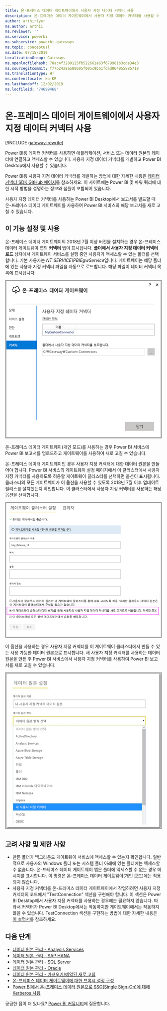 ```yaml
---
title: 온-프레미스 데이터 게이트웨이에서 사용자 지정 데이터 커넥터 사용
description: 온-프레미스 데이터 게이트웨이에서 사용자 지정 데이터 커넥터를 사용할 수 있습니다.
author: arthiriyer
ms.author: arthii
ms.reviewer: ''
ms.service: powerbi
ms.subservice: powerbi-gateways
ms.topic: conceptual
ms.date: 07/15/2019
LocalizationGroup: Gateways
ms.openlocfilehash: 78ac4f3280125fb522661a63f679981b3cda34e3
ms.sourcegitcommit: f77b24a8a588605f005c9bb1fdad864955885718
ms.translationtype: HT
ms.contentlocale: ko-KR
ms.lasthandoff: 12/02/2019
ms.locfileid: "74699468"
---
```

# <a name="use-custom-data-connectors-with-the-on-premises-data-gateway"></a>온-프레미스 데이터 게이트웨이에서 사용자 지정 데이터 커넥터 사용

[!INCLUDE [gateway-rewrite](includes/gateway-rewrite.md)]

Power BI용 데이터 커넥터를 사용하면 애플리케이션, 서비스 또는 데이터 원본의 데이터에 연결하고 액세스할 수 있습니다. 사용자 지정 데이터 커넥터를 개발하고 Power BI Desktop에서 사용할 수 있습니다.

Power BI용 사용자 지정 데이터 커넥터를 개발하는 방법에 대한 자세한 내용은 [데이터 커넥터 SDK GitHub 페이지](https://aka.ms/dataconnectors)를 참조하세요. 이 사이트에는 Power BI 및 파워 쿼리에 대한 시작 방법을 설명하는 정보와 샘플이 포함되어 있습니다.

사용자 지정 데이터 커넥터를 사용하는 Power BI Desktop에서 보고서를 빌드할 때 온-프레미스 데이터 게이트웨이를 사용하여 Power BI 서비스의 해당 보고서를 새로 고칠 수 있습니다.

## <a name="enable-and-use-this-capability"></a>이 기능 설정 및 사용

온-프레미스 데이터 게이트웨이의 2018년 7월 이상 버전을 설치하는 경우 온-프레미스 데이터 게이트웨이 앱의 **커넥터** 탭이 표시됩니다. **폴더에서 사용자 지정 데이터 커넥터 로드** 상자에서 게이트웨이 서비스를 실행 중인 사용자가 액세스할 수 있는 폴더를 선택합니다. 기본 사용자는 *NT SERVICE\PBIEgwService*입니다. 게이트웨이는 해당 폴더에 있는 사용자 지정 커넥터 파일을 자동으로 로드합니다. 해당 파일이 데이터 커넥터 목록에 표시됩니다.

![사용자 지정 데이터 커넥터](media/service-gateway-custom-connectors/gateway-onprem-customconnector1.png)

온-프레미스 데이터 게이트웨이(개인 모드)를 사용하는 경우 Power BI 서비스에 Power BI 보고서를 업로드하고 게이트웨이를 사용하여 새로 고칠 수 있습니다.

온-프레미스 데이터 게이트웨이인 경우 사용자 지정 커넥터에 대한 데이터 원본을 만들어야 합니다. Power BI 서비스의 게이트웨이 설정 페이지에서 이 클러스터에서 사용자 지정 커넥터를 사용하도록 허용할 게이트웨이 클러스터를 선택하면 옵션이 표시됩니다. 클러스터의 모든 게이트웨이가 이 옵션을 사용할 수 있도록 2018년 7월 이후 업데이트 릴리스를 설치했는지 확인합니다. 이 클러스터에서 사용자 지정 커넥터를 사용하는 해당 옵션을 선택합니다.

![게이트웨이 클러스터 설정 페이지](media/service-gateway-custom-connectors/gateway-onprem-customconnector2.png)

이 옵션을 사용하는 경우 사용자 지정 커넥터를 이 게이트웨이 클러스터에서 만들 수 있는 사용 가능한 데이터 원본으로 표시합니다. 새 사용자 지정 커넥터를 사용하는 데이터 원본을 만든 후 Power BI 서비스에서 사용자 지정 커넥터를 사용하여 Power BI 보고서를 새로 고칠 수 있습니다.

![데이터 원본 설정 페이지](media/service-gateway-custom-connectors/gateway-onprem-customconnector3.png)

## <a name="considerations-and-limitations"></a>고려 사항 및 제한 사항

* 만든 폴더가 백그라운드 게이트웨이 서비스에 액세스할 수 있는지 확인합니다. 일반적으로 사용자의 Windows 폴더 또는 시스템 폴더 아래에 있는 폴더에는 액세스할 수 없습니다. 온-프레미스 데이터 게이트웨이 앱은 폴더에 액세스할 수 없는 경우 메시지를 표시합니다. 이 명령은 온-프레미스 데이터 게이트웨이(개인 모드)에는 적용되지 않습니다.
* 사용자 지정 커넥터를 온-프레미스 데이터 게이트웨이에서 작업하려면 사용자 지정 커넥터의 코드에서 "TestConnection" 섹션을 구현해야 합니다. 이 섹션은 Power BI Desktop에서 사용자 지정 커넥터를 사용하는 경우에는 필요하지 않습니다. 따라서 커넥터가 Power BI Desktop에서는 작동하지만 게이트웨이에서는 작동하지 않을 수 있습니다. TestConnection 섹션을 구현하는 방법에 대한 자세한 내용은 [이 설명서](https://github.com/Microsoft/DataConnectors/blob/master/docs/m-extensions.md#implementing-testconnection-for-gateway-support)를 참조하세요.

## <a name="next-steps"></a>다음 단계

* [데이터 원본 관리 - Analysis Services](service-gateway-enterprise-manage-ssas.md)  
* [데이터 원본 관리 - SAP HANA](service-gateway-enterprise-manage-sap.md)  
* [데이터 원본 관리 - SQL Server](service-gateway-enterprise-manage-sql.md)  
* [데이터 원본 관리 - Oracle](service-gateway-onprem-manage-oracle.md)  
* [데이터 원본 관리 - 가져오기/예약된 새로 고침](service-gateway-enterprise-manage-scheduled-refresh.md)
* [온-프레미스 데이터 게이트웨이에 대한 프록시 설정 구성](/data-integration/gateway/service-gateway-proxy)
* [Power BI에서 온-프레미스 데이터 원본으로 SSO(Single Sign-On)에 대해 Kerberos 사용](service-gateway-sso-kerberos.md)  

궁금한 점이 더 있나요? [Power BI 커뮤니티](https://community.powerbi.com/)에 질문합니다.
